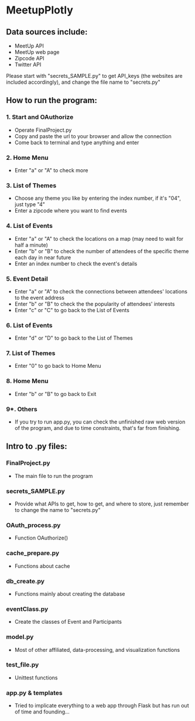 # MeetupPlotly

## Data sources include:
- MeetUp API
- MeetUp web page
- Zipcode API
- Twitter API

Please start with "secrets_SAMPLE.py" to get API_keys (the websites are included accordingly), and change the file name to "secrets.py"


## How to run the program:
### 1. Start and OAuthorize
- Operate FinalProject.py
- Copy and paste the url to your browser and allow the connection
- Come back to terminal and type anything and enter
### 2. Home Menu
- Enter "a" or "A" to check more
### 3. List of Themes
- Choose any theme you like by entering the index number, if it's "04", just type "4"
- Enter a zipcode where you want to find events
### 4. List of Events
- Enter "a" or "A" to check the locations on a map (may need to wait for half a minute)
- Enter "b" or "B" to check the number of attendees of the specific theme each day in near future
- Enter an index number to check the event's details
### 5. Event Detail
- Enter "a" or "A" to check the connections between attendees' locations to the event address
- Enter "b" or "B" to check the the popularity of attendees' interests
- Enter "c" or "C" to go back to the List of Events
### 6. List of Events
- Enter "d" or "D" to go back to the List of Themes
### 7. List of Themes
- Enter "0" to go back to Home Menu
### 8. Home Menu
- Enter "b" or "B" to go back to Exit
### 9*. Others
- If you try to run app.py, you can check the unfinished raw web version of the program, and due to time constraints, that's far from finishing.


## Intro to .py files:
### FinalProject.py
- The main file to run the program
### secrets_SAMPLE.py
- Provide what APIs to get, how to get, and where to store, just remember to change the name to "secrets.py"
### OAuth_process.py
- Function OAuthorize()
### cache_prepare.py
- Functions about cache
### db_create.py
- Functions mainly about creating the database
### eventClass.py
- Create the classes of Event and Participants
### model.py
- Most of other affiliated, data-processing, and visualization functions
### test_file.py
- Unittest functions
### app.py & templates
- Tried to implicate everything to a web app through Flask but has run out of time and founding...
